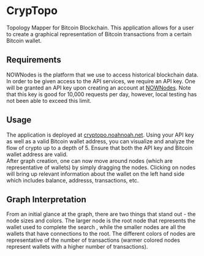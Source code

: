 # CrypTopo
Topology Mapper for Bitcoin Blockchain.
This application allows for a user to create a graphical representation of Bitcoin transactions 
from a certain Bitcoin wallet.

## Requirements
NOWNodes is the platform that we use to access historical blockchain data. In order to be given 
access to the API services, we require an API key. One will be granted an API key upon creating
an account at [NOWNodes](https://nownodes.io/). Note that this key is good for 10,000 requests 
per day, however, local testing has not been able to exceed this limit.

## Usage
The application is deployed at [cryptopo.noahnoah.net](https://cryptopo.noahnoah.net/). Using 
your API key as well as a valid Bitcoin wallet address, you can visualize and analyze the flow 
of crypto up to a depth of 5. Ensure that both the API key and Bitcoin wallet address are
valid. <br>
After graph creation, one can now move around nodes (which are representative of wallets) by 
simply dragging the nodes. Clicking on nodes will bring up relevant information about the wallet
on the left hand side which includes balance, addresss, transactions, etc. 

## Graph Interpretation
From an initial glance at the graph, there are two things that stand out - the node sizes and 
colors. The larger node is the root node that represents the wallet used to complete the search
, while the smaller nodes are all the wallets that have connections to the root.
The different colors of nodes are representative of the number of transactions (warmer colored 
nodes represent wallets with a higher number of transactions). 
